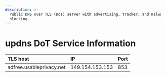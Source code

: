 ```yaml
---
description: >-
  Public DNS over TLS (DoT) server with advertising, tracker, and malware
  blocking.
---
```


# updns DoT Service Information

| TLS host | IP | Port |
| :--- | :--- | :--- |
| adfree.usableprivacy.net | 149.154.153.153 | 853 |



